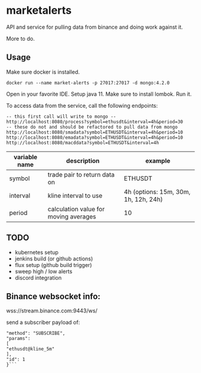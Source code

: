 # marketalerts

API and service for pulling data from binance and doing work against it.

More to do.

## Usage

Make sure docker is installed.
```
docker run --name market-alerts -p 27017:27017 -d mongo:4.2.0
```

Open in your favorite IDE. Setup java 11. Make sure to install lombok. Run it.

 

To access data from the service, call the following endpoints: 

```
-- this first call will write to mongo --
http://localhost:8080/process?symbol=ethusdt&interval=4h&period=30
-- these do not and should be refactored to pull data from mongo
http://localhost:8080/smadata?symbol=ETHUSDT&interval=4h&period=10
http://localhost:8080/emadata?symbol=ETHUSDT&interval=4h&period=10
http://localhost:8080/macddata?symbol=ETHUSDT&interval=4h
```

| variable name | description | example |
| ----- | ------ | ------ |
| symbol | trade pair to return data on | ETHUSDT |
| interval | kline interval to use | 4h (options: 15m, 30m, 1h, 12h, 24h) |
| period | calculation value for moving averages | 10 |

## TODO

* kubernetes setup
* jenkins build (or github actions) 
* flux setup (github build trigger)
* sweep high / low alerts
* discord integration

## Binance websocket info:

wss://stream.binance.com:9443/ws/<streamName>

send a subscriber payload of:

```{
"method": "SUBSCRIBE",
"params":
[
"ethusdt@kline_5m"
],
"id": 1
}```
